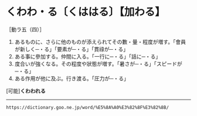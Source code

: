 # くわわ・る〔くははる〕【加わる】

［動ラ五（四）］
1. あるものに、さらに他のものが添えられてその數・量・程度が増す。「會員が新しく─・る」「要素が─・る」「貫祿が─・る」
2. ある事に參加する。仲間に入る。「一行に─・る」「話に─・る」
3. 度合いが強くなる。その程度や狀態が増す。「暑さが─・る」「スピードが─・る」
4. ある作用が他に及ぶ。行き渡る。「圧力が─・る」
    

\[可能\]**くわわれる**

---
`https://dictionary.goo.ne.jp/word/%E5%8A%A0%E3%82%8F%E3%82%8B/`